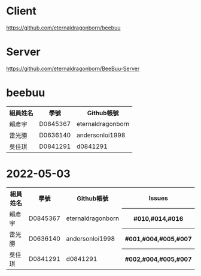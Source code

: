 # Client
https://github.com/eternaldragonborn/beebuu
# Server
https://github.com/eternaldragonborn/BeeBuu-Server
# beebuu
<table>
  <tr>
    <th>組員姓名</th>
    <th>學號</th>
    <th>Github帳號</th>
  </tr>
  <tr>
    <td>賴彥宇</td>
    <td>D0845367</td>
    <td>eternaldragonborn</td>
  </tr>
  <tr>
    <td>雷光勝</td>
    <td>D0636140</td>
    <td>andersonloi1998</td>
  </tr>
  <tr>
    <td>吳佳琪</td>
    <td>D0841291</td>
    <td>d0841291</td>
  </tr>
</table>

# 2022-05-03
<table>
  <tr>
    <th>組員姓名</th>
    <th>學號</th>
    <th>Github帳號</th>
    <th>Issues</th>
  </tr>
  <tr>
    <td>賴彥宇</td>
    <td>D0845367</td>
    <td>eternaldragonborn</td>
    <th>#010,#014,#016</th>
  </tr>
  
  <tr>
    <td>雷光勝</td>
    <td>D0636140</td>
    <td>andersonloi1998</td>
    <th>#001,#004,#005,#007</th>
  </tr>
  <tr>
    <td>吳佳琪</td>
    <td>D0841291</td>
    <td>d0841291</td>
    <th>#002,#004,#005,#007</th>
  </tr>
</table>
